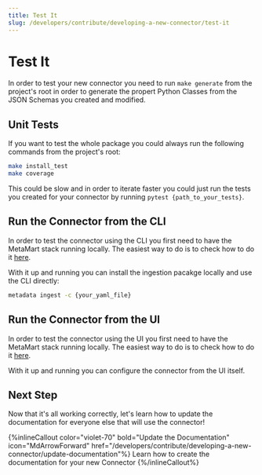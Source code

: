 ```yaml
---
title: Test It
slug: /developers/contribute/developing-a-new-connector/test-it
---
```


# Test It

In order to test your new connector you need to run `make generate` from the project's root in order to generate the propert Python Classes from the JSON Schemas you created and modified.

## Unit Tests

If you want to test the whole package you could always run the following commands from the project's root:

```bash
make install_test
make coverage
```

This could be slow and in order to iterate faster you could just run the tests you created for your connector by running `pytest {path_to_your_tests}`.

## Run the Connector from the CLI

In order to test the connector using the CLI you first need to have the MetaMart stack running locally.
The easiest way to do is to check how to do it [here](/developers/contribute/build-code-and-run-tests).

With it up and running you can install the ingestion pacakge locally and use the CLI directly:

```bash
metadata ingest -c {your_yaml_file}
```

## Run the Connector from the UI

In order to test the connector using the UI you first need to have the MetaMart stack running locally.
The easiest way to do is to check how to do it [here](/developers/contribute/build-code-and-run-tests).

With it up and running you can configure the connector from the UI itself.

## Next Step

Now that it's all working correctly, let's learn how to update the documentation for everyone else that will use the connector!

{%inlineCallout
  color="violet-70"
  bold="Update the Documentation"
  icon="MdArrowForward"
  href="/developers/contribute/developing-a-new-connector/update-documentation"%}
  Learn how to create the documentation for your new Connector
{%/inlineCallout%}
